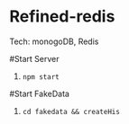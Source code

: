 # Refined-redis
Tech: monogoDB, Redis


#Start Server
1. `npm start`

#Start FakeData
1. `cd fakedata && createHis`